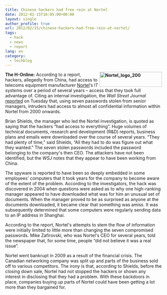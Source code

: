 ```yaml
---
title: Chinese hackers had free rein at Nortel
date: 2012-02-15T18:05:00+00:00
layout: single
author_profile: true
url: 2012/02/15/chinese-hackers-had-free-rein-at-nortel/
tags:
  - hack
  - news
  - report
lang: en
category: 
  - techblog
---
```

**[<img title="Nortel_logo_200" border="0" alt="Nortel_logo_200" align="right" src="http://lh6.ggpht.com/-vf4c6OvkAWg/Tzvs8S3xTgI/AAAAAAAAEyw/4TAH159qfXo/Nortel_logo_200_thumb%25255B1%25255D.png?imgmax=800" width="200" height="48" />](http://lh6.ggpht.com/-TfSQvHS7voo/Tzvs57n37UI/AAAAAAAAEyo/W8wuUUz17Q8/s1600-h/Nortel_logo_200%25255B3%25255D.png)The H-Online:** According to a report, hackers, allegedly from China, had access to telecoms equipment manufacturer [Nortel](http://www.nortel.com/)&#8216;s IT systems over a period of several years – access that they took full advantage of. Citing an internal investigation, the _Wall Street Journal_ [reported](http://online.wsj.com/article/SB10001424052970203363504577187502201577054.html?mod=WSJEurope_hpp_LEFTTopStories) on Tuesday that, using seven passwords stolen from senior managers, intruders had access to almost all confidential information within Nortel from 2000 onwards. 

Brian Shields, the manager who led the Nortel investigation, is quoted as saying that the hackers “had access to everything”. Huge volumes of technical documents, research and development (R&D) reports, business plans and emails were downloaded over the course of several years. “They had plenty of time,” said Shields, “All they had to do was figure out what they wanted.” The seven stolen passwords included the password belonging to the company's then CEO. The attackers have not been identified, but the _WSJ_ notes that they appear to have been working from China. 

The spyware is reported to have been so deeply embedded in some employees' computers that it took years for the company to become aware of the extent of the problem. According to the investigators, the hack was discovered in 2004 when questions were asked as to why one high-ranking manager appeared to have downloaded what was for him an unusual set of documents. When the manager proved to be as surprised as anyone at the documents downloaded, it became clear that something was amiss. It was subsequently determined that some computers were regularly sending data to an IP address in Shanghai. 

According to the report, Nortel's attempts to stem the flow of information were initially limited to little more than changing the seven compromised passwords. Mike Zafirovski, who was Nortel's CEO for several years, told the newspaper that, for some time, people “did not believe it was a real issue”. 

Nortel went bankrupt in 2009 as a result of the financial crisis. The Canadian networking company was split up and parts of the business sold off to various competitors. The irony is that, according to Shields, before the closing down sale, Nortel had not stopped the hackers or shown any interest in disclosing that they had a problem. With these backdoors in place, companies buying up parts of Nortel could have been getting a lot more than they bargained for.